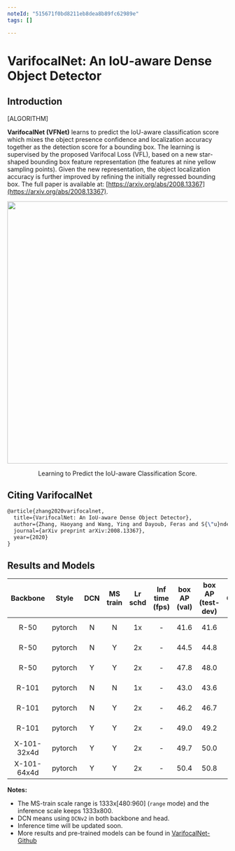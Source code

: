```yaml
---
noteId: "515671f0bd8211eb8dea8b89fc62989e"
tags: []

---
```


# VarifocalNet: An IoU-aware Dense Object Detector

## Introduction

[ALGORITHM]

**VarifocalNet (VFNet)** learns to predict the IoU-aware classification score which mixes the object presence confidence and localization accuracy together as the detection score for a bounding box. The learning is supervised by the proposed Varifocal Loss (VFL), based on a new star-shaped bounding box feature representation (the features at nine yellow sampling points). Given the new representation, the object localization accuracy is further improved by refining the initially regressed bounding box. The full paper is available at: [https://arxiv.org/abs/2008.13367](https://arxiv.org/abs/2008.13367).

<div align="center">
  <img src="https://user-images.githubusercontent.com/9102141/97464778-4b9ab000-197c-11eb-9283-ab2907ee0252.png" width="600px" />
  <p>Learning to Predict the IoU-aware Classification Score.</p>
</div>

## Citing VarifocalNet

```latex
@article{zhang2020varifocalnet,
  title={VarifocalNet: An IoU-aware Dense Object Detector},
  author={Zhang, Haoyang and Wang, Ying and Dayoub, Feras and S{\"u}nderhauf, Niko},
  journal={arXiv preprint arXiv:2008.13367},
  year={2020}
}
```

## Results and Models

| Backbone     | Style     | DCN     | MS train | Lr schd |Inf time (fps) | box AP (val) | box AP (test-dev) | Config | Download |
|:------------:|:---------:|:-------:|:--------:|:-------:|:-------------:|:------------:|:-----------------:|:------:|:--------:|
| R-50         | pytorch   | N       | N        | 1x      | -          | 41.6         | 41.6              | [config](https://github.com/open-mmlab/mmdetection/blob/master/configs/vfnet_r50_fpn_1x_coco.py) |  [model](https://openmmlab.oss-cn-hangzhou.aliyuncs.com/mmdetection/v2.0/vfnet/vfnet_r50_fpn_1x_coco/vfnet_r50_fpn_1x_coco_20201027-38db6f58.pth) &#124; [log](https://openmmlab.oss-cn-hangzhou.aliyuncs.com/mmdetection/v2.0/vfnet/vfnet_r50_fpn_1x_coco/vfnet_r50_fpn_1x_coco.json)|
| R-50         | pytorch   | N       | Y        | 2x      | -          | 44.5         | 44.8              | [config](https://github.com/open-mmlab/mmdetection/blob/master/configs/vfnet_r50_fpn_mstrain_2x_coco.py) | [model](https://openmmlab.oss-cn-hangzhou.aliyuncs.com/mmdetection/v2.0/vfnet/vfnet_r50_fpn_mstrain_2x_coco/vfnet_r50_fpn_mstrain_2x_coco_20201027-7cc75bd2.pth) &#124; [log](https://openmmlab.oss-cn-hangzhou.aliyuncs.com/mmdetection/v2.0/vfnet/vfnet_r50_fpn_mstrain_2x_coco/vfnet_r50_fpn_mstrain_2x_coco.json)|
| R-50         | pytorch   | Y       | Y        | 2x      | -          | 47.8         | 48.0              | [config](https://github.com/open-mmlab/mmdetection/blob/master/configs/vfnet_r50_fpn_mdconv_c3-c5_mstrain_2x_coco.py) | [model](https://openmmlab.oss-cn-hangzhou.aliyuncs.com/mmdetection/v2.0/vfnet/vfnet_r50_fpn_mdconv_c3-c5_mstrain_2x_coco/vfnet_r50_fpn_mdconv_c3-c5_mstrain_2x_coco_20201027pth-6879c318.pth) &#124; [log](https://openmmlab.oss-cn-hangzhou.aliyuncs.com/mmdetection/v2.0/vfnet/vfnet_r50_fpn_mdconv_c3-c5_mstrain_2x_coco/vfnet_r50_fpn_mdconv_c3-c5_mstrain_2x_coco.json)|
| R-101        | pytorch   | N       | N        | 1x      | -          | 43.0         | 43.6              | [config](https://github.com/open-mmlab/mmdetection/blob/master/configs/vfnet_r101_fpn_1x_coco.py) | [model](https://openmmlab.oss-cn-hangzhou.aliyuncs.com/mmdetection/v2.0/vfnet/vfnet_r101_fpn_1x_coco/vfnet_r101_fpn_1x_coco_20201027pth-c831ece7.pth) &#124; [log](https://openmmlab.oss-cn-hangzhou.aliyuncs.com/mmdetection/v2.0/vfnet/vfnet_r101_fpn_1x_coco/vfnet_r101_fpn_1x_coco.json)|
| R-101        | pytorch   | N       | Y        | 2x      | -          | 46.2         | 46.7              | [config](https://github.com/open-mmlab/mmdetection/blob/master/configs/vfnet_r101_fpn_mstrain_2x_coco.py) | [model](https://openmmlab.oss-cn-hangzhou.aliyuncs.com/mmdetection/v2.0/vfnet/vfnet_r101_fpn_mstrain_2x_coco/vfnet_r101_fpn_mstrain_2x_coco_20201027pth-4a5d53f1.pth) &#124; [log](https://openmmlab.oss-cn-hangzhou.aliyuncs.com/mmdetection/v2.0/vfnet/vfnet_r101_fpn_mstrain_2x_coco/vfnet_r101_fpn_mstrain_2x_coco.json)|
| R-101        | pytorch   | Y       | Y        | 2x      | -          | 49.0         | 49.2              | [config](https://github.com/open-mmlab/mmdetection/blob/master/configs/vfnet_r101_fpn_mdconv_c3-c5_mstrain_2x_coco.py) | [model](https://openmmlab.oss-cn-hangzhou.aliyuncs.com/mmdetection/v2.0/vfnet/vfnet_r101_fpn_mdconv_c3-c5_mstrain_2x_coco/vfnet_r101_fpn_mdconv_c3-c5_mstrain_2x_coco_20201027pth-7729adb5.pth) &#124; [log](https://openmmlab.oss-cn-hangzhou.aliyuncs.com/mmdetection/v2.0/vfnet/vfnet_r101_fpn_mdconv_c3-c5_mstrain_2x_coco/vfnet_r101_fpn_mdconv_c3-c5_mstrain_2x_coco.json)|
| X-101-32x4d  | pytorch   | Y       | Y        | 2x      | -          | 49.7         | 50.0              | [config](https://github.com/open-mmlab/mmdetection/blob/master/configs/vfnet_x101_32x4d_fpn_mdconv_c3-c5_mstrain_2x_coco.py) | [model](https://openmmlab.oss-cn-hangzhou.aliyuncs.com/mmdetection/v2.0/vfnet/vfnet_x101_32x4d_fpn_mdconv_c3-c5_mstrain_2x_coco/vfnet_x101_32x4d_fpn_mdconv_c3-c5_mstrain_2x_coco_20201027pth-d300a6fc.pth) &#124; [log](https://openmmlab.oss-cn-hangzhou.aliyuncs.com/mmdetection/v2.0/vfnet/vfnet_x101_32x4d_fpn_mdconv_c3-c5_mstrain_2x_coco/vfnet_x101_32x4d_fpn_mdconv_c3-c5_mstrain_2x_coco.json)|
| X-101-64x4d  | pytorch   | Y       | Y        | 2x      |  -         | 50.4         | 50.8              | [config](https://github.com/open-mmlab/mmdetection/blob/master/configs/vfnet_x101_64x4d_fpn_mdconv_c3-c5_mstrain_2x_coco.py) | [model](https://openmmlab.oss-cn-hangzhou.aliyuncs.com/mmdetection/v2.0/vfnet/vfnet_x101_64x4d_fpn_mdconv_c3-c5_mstrain_2x_coco/vfnet_x101_64x4d_fpn_mdconv_c3-c5_mstrain_2x_coco_20201027pth-b5f6da5e.pth) &#124; [log](https://openmmlab.oss-cn-hangzhou.aliyuncs.com/mmdetection/v2.0/vfnet/vfnet_x101_64x4d_fpn_mdconv_c3-c5_mstrain_2x_coco/vfnet_x101_64x4d_fpn_mdconv_c3-c5_mstrain_2x_coco.json)|

**Notes:**

- The MS-train scale range is 1333x[480:960] (`range` mode) and the inference scale keeps 1333x800.
- DCN means using `DCNv2` in both backbone and head.
- Inference time will be updated soon.
- More results and pre-trained models can be found in [VarifocalNet-Github](https://github.com/hyz-xmaster/VarifocalNet)
